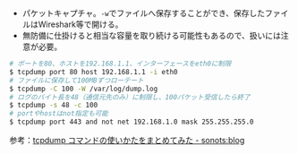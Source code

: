 * パケットキャプチャ。`-w`でファイルへ保存することができ、保存したファイルはWireshark等で開ける。
* 無防備に仕掛けると相当な容量を取り続ける可能性もあるので、扱いには注意が必要。

```bash
# ポートを80、ホストを192.168.1.1、インターフェースをeth0に制限
$ tcpdump port 80 host 192.168.1.1 -i eth0
# ファイルに保存して100MBずつローテート
$ tcpdump -C 100 -W /var/log/dump.log
# ログのバイト長を48（通信元先のみ）に制限し、100パケット受信したら終了
$ tcpdump -s 48 -c 100
# portやhostはnot指定も可能
$ tcpdump port 443 and not net 192.168.1.0 mask 255.255.255.0
```

参考：[tcpdump コマンドの使いかたをまとめてみた - sonots:blog](http://blog.livedoor.jp/sonots/archives/18239717.html)
